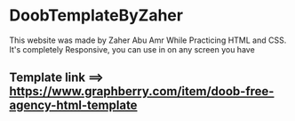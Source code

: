 # DoobTemplateByZaher
This website was made by Zaher Abu Amr While Practicing HTML and CSS. It's completely Responsive, you can use in on any screen you have
## Template link ==> https://www.graphberry.com/item/doob-free-agency-html-template
